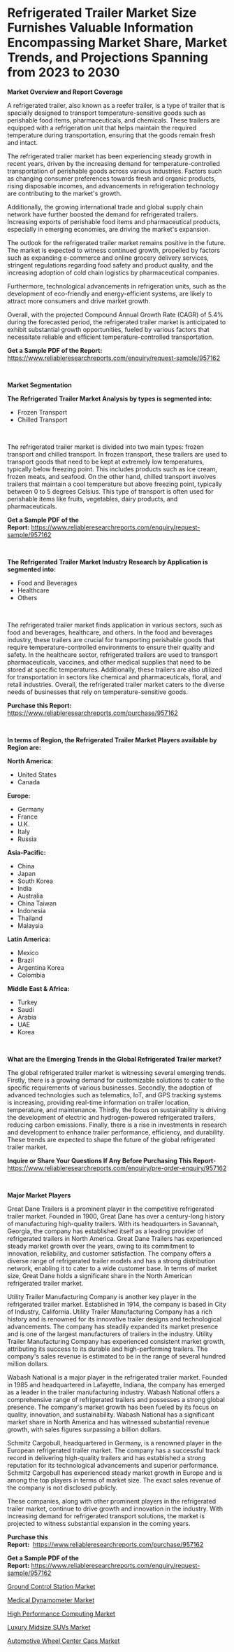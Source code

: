 <p><h1>Refrigerated Trailer Market Size Furnishes Valuable Information Encompassing Market Share, Market Trends, and Projections Spanning from 2023 to 2030</h1></p><p><strong>Market Overview and Report Coverage</strong></p>
<p><p>A refrigerated trailer, also known as a reefer trailer, is a type of trailer that is specially designed to transport temperature-sensitive goods such as perishable food items, pharmaceuticals, and chemicals. These trailers are equipped with a refrigeration unit that helps maintain the required temperature during transportation, ensuring that the goods remain fresh and intact.</p><p>The refrigerated trailer market has been experiencing steady growth in recent years, driven by the increasing demand for temperature-controlled transportation of perishable goods across various industries. Factors such as changing consumer preferences towards fresh and organic products, rising disposable incomes, and advancements in refrigeration technology are contributing to the market's growth.</p><p>Additionally, the growing international trade and global supply chain network have further boosted the demand for refrigerated trailers. Increasing exports of perishable food items and pharmaceutical products, especially in emerging economies, are driving the market's expansion.</p><p>The outlook for the refrigerated trailer market remains positive in the future. The market is expected to witness continued growth, propelled by factors such as expanding e-commerce and online grocery delivery services, stringent regulations regarding food safety and product quality, and the increasing adoption of cold chain logistics by pharmaceutical companies.</p><p>Furthermore, technological advancements in refrigeration units, such as the development of eco-friendly and energy-efficient systems, are likely to attract more consumers and drive market growth.</p><p>Overall, with the projected Compound Annual Growth Rate (CAGR) of 5.4% during the forecasted period, the refrigerated trailer market is anticipated to exhibit substantial growth opportunities, fueled by various factors that necessitate reliable and efficient temperature-controlled transportation.</p></p>
<p><strong>Get a Sample PDF of the Report:</strong> <a href="https://www.reliableresearchreports.com/enquiry/request-sample/957162">https://www.reliableresearchreports.com/enquiry/request-sample/957162</a></p>
<p>&nbsp;</p>
<p><strong>Market Segmentation</strong></p>
<p><strong>The Refrigerated Trailer Market Analysis by types is segmented into:</strong></p>
<p><ul><li>Frozen Transport</li><li>Chilled Transport</li></ul></p>
<p>&nbsp;</p>
<p><p>The refrigerated trailer market is divided into two main types: frozen transport and chilled transport. In frozen transport, these trailers are used to transport goods that need to be kept at extremely low temperatures, typically below freezing point. This includes products such as ice cream, frozen meats, and seafood. On the other hand, chilled transport involves trailers that maintain a cool temperature but above freezing point, typically between 0 to 5 degrees Celsius. This type of transport is often used for perishable items like fruits, vegetables, dairy products, and pharmaceuticals.</p></p>
<p><strong>Get a Sample PDF of the Report:</strong>&nbsp;<a href="https://www.reliableresearchreports.com/enquiry/request-sample/957162">https://www.reliableresearchreports.com/enquiry/request-sample/957162</a></p>
<p>&nbsp;</p>
<p><strong>The Refrigerated Trailer Market Industry Research by Application is segmented into:</strong></p>
<p><ul><li>Food and Beverages</li><li>Healthcare</li><li>Others</li></ul></p>
<p>&nbsp;</p>
<p><p>The refrigerated trailer market finds application in various sectors, such as food and beverages, healthcare, and others. In the food and beverages industry, these trailers are crucial for transporting perishable goods that require temperature-controlled environments to ensure their quality and safety. In the healthcare sector, refrigerated trailers are used to transport pharmaceuticals, vaccines, and other medical supplies that need to be stored at specific temperatures. Additionally, these trailers are also utilized for transportation in sectors like chemical and pharmaceuticals, floral, and retail industries. Overall, the refrigerated trailer market caters to the diverse needs of businesses that rely on temperature-sensitive goods.</p></p>
<p><strong>Purchase this Report:</strong>&nbsp; <a href="https://www.reliableresearchreports.com/purchase/957162">https://www.reliableresearchreports.com/purchase/957162</a></p>
<p>&nbsp;</p>
<p><strong>In terms of Region, the Refrigerated Trailer Market Players available by Region are:</strong></p>
<p>
    <p> <strong> North America: </strong>
        <ul>
            <li>United States</li>
            <li>Canada</li>
        </ul>
        </p> 
    <p> <strong> Europe: </strong>
        <ul>
            <li>Germany</li>
            <li>France</li>
            <li>U.K.</li>
            <li>Italy</li>
            <li>Russia</li>
        </ul>
        </p> 
    <p> <strong> Asia-Pacific: </strong>
        <ul>
            <li>China</li>
            <li>Japan</li>
            <li>South Korea</li>
            <li>India</li>
            <li>Australia</li>
            <li>China Taiwan</li>
            <li>Indonesia</li>
            <li>Thailand</li>
            <li>Malaysia</li>
        </ul>
        </p> 
    <p> <strong> Latin America: </strong>
        <ul>
            <li>Mexico</li>
            <li>Brazil</li>
            <li>Argentina Korea</li>
            <li>Colombia</li>
        </ul>
        </p> 
    <p> <strong> Middle East & Africa: </strong>
        <ul>
            <li>Turkey</li>
            <li>Saudi</li>
            <li>Arabia</li>
            <li>UAE</li>
            <li>Korea</li>
        </ul>
    </p>
    </p>
<p>&nbsp;</p>
<p><strong>What are the Emerging Trends in the Global Refrigerated Trailer market?</strong></p>
<p><p>The global refrigerated trailer market is witnessing several emerging trends. Firstly, there is a growing demand for customizable solutions to cater to the specific requirements of various businesses. Secondly, the adoption of advanced technologies such as telematics, IoT, and GPS tracking systems is increasing, providing real-time information on trailer location, temperature, and maintenance. Thirdly, the focus on sustainability is driving the development of electric and hydrogen-powered refrigerated trailers, reducing carbon emissions. Finally, there is a rise in investments in research and development to enhance trailer performance, efficiency, and durability. These trends are expected to shape the future of the global refrigerated trailer market.</p></p>
<p><strong>Inquire or Share Your Questions If Any Before Purchasing This Report</strong>- <a href="https://www.reliableresearchreports.com/enquiry/pre-order-enquiry/957162">https://www.reliableresearchreports.com/enquiry/pre-order-enquiry/957162</a></p>
<p>&nbsp;</p>
<p><strong>Major Market Players</strong></p>
<p><p>Great Dane Trailers is a prominent player in the competitive refrigerated trailer market. Founded in 1900, Great Dane has over a century-long history of manufacturing high-quality trailers. With its headquarters in Savannah, Georgia, the company has established itself as a leading provider of refrigerated trailers in North America. Great Dane Trailers has experienced steady market growth over the years, owing to its commitment to innovation, reliability, and customer satisfaction. The company offers a diverse range of refrigerated trailer models and has a strong distribution network, enabling it to cater to a wide customer base. In terms of market size, Great Dane holds a significant share in the North American refrigerated trailer market.</p><p>Utility Trailer Manufacturing Company is another key player in the refrigerated trailer market. Established in 1914, the company is based in City of Industry, California. Utility Trailer Manufacturing Company has a rich history and is renowned for its innovative trailer designs and technological advancements. The company has steadily expanded its market presence and is one of the largest manufacturers of trailers in the industry. Utility Trailer Manufacturing Company has experienced consistent market growth, attributing its success to its durable and high-performing trailers. The company's sales revenue is estimated to be in the range of several hundred million dollars.</p><p>Wabash National is a major player in the refrigerated trailer market. Founded in 1985 and headquartered in Lafayette, Indiana, the company has emerged as a leader in the trailer manufacturing industry. Wabash National offers a comprehensive range of refrigerated trailers and possesses a strong global presence. The company's market growth has been fueled by its focus on quality, innovation, and sustainability. Wabash National has a significant market share in North America and has witnessed substantial revenue growth, with sales figures surpassing a billion dollars.</p><p>Schmitz Cargobull, headquartered in Germany, is a renowned player in the European refrigerated trailer market. The company has a successful track record in delivering high-quality trailers and has established a strong reputation for its technological advancements and superior performance. Schmitz Cargobull has experienced steady market growth in Europe and is among the top players in terms of market size. The exact sales revenue of the company is not disclosed publicly.</p><p>These companies, along with other prominent players in the refrigerated trailer market, continue to drive growth and innovation in the industry. With increasing demand for refrigerated transport solutions, the market is projected to witness substantial expansion in the coming years.</p></p>
<p><strong>Purchase this Report:</strong>&nbsp;&nbsp;<a href="https://www.reliableresearchreports.com/purchase/957162">https://www.reliableresearchreports.com/purchase/957162</a></p>
<p></p>
<p><strong>Get a Sample PDF of the Report:</strong>&nbsp;<a href="https://www.reliableresearchreports.com/enquiry/request-sample/957162">https://www.reliableresearchreports.com/enquiry/request-sample/957162</a></p>
<p><p><a href="https://medium.com/@earn.only.flood/ground-control-station-market-trends-forecast-and-competitive-analysis-to-2030-668f8da1f587">Ground Control Station Market</a></p><p><a href="https://www.linkedin.com/pulse/medical-dynamometer-market-size-growth-forecast-from-fe7te/">Medical Dynamometer Market</a></p><p><a href="https://medium.com/@wadeodinnn745/high-performance-computing-market-report-reveals-the-latest-trends-and-growth-opportunities-of-this-e8ad0f8eb82b">High Performance Computing Market</a></p><p><a href="https://github.com/rahu1503/Market-Research-Report-List-1/blob/main/luxury-midsize-suvs-market.md">Luxury Midsize SUVs Market</a></p><p><a href="https://github.com/rahu1501/Market-Research-Report-List-1/blob/main/automotive-wheel-center-caps-market.md">Automotive Wheel Center Caps Market</a></p></p>